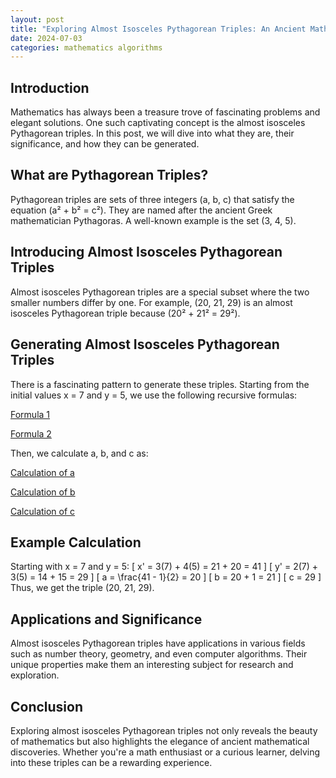 ```yaml
---
layout: post
title: "Exploring Almost Isosceles Pythagorean Triples: An Ancient Mathematical Marvel"
date: 2024-07-03
categories: mathematics algorithms
---
```


## Introduction
Mathematics has always been a treasure trove of fascinating problems and elegant solutions. One such captivating concept is the almost isosceles Pythagorean triples. In this post, we will dive into what they are, their significance, and how they can be generated.

## What are Pythagorean Triples?
Pythagorean triples are sets of three integers (a, b, c) that satisfy the equation (a² + b² = c²). They are named after the ancient Greek mathematician Pythagoras. A well-known example is the set (3, 4, 5).

## Introducing Almost Isosceles Pythagorean Triples
Almost isosceles Pythagorean triples are a special subset where the two smaller numbers differ by one. For example, (20, 21, 29) is an almost isosceles Pythagorean triple because (20² + 21² = 29²).

## Generating Almost Isosceles Pythagorean Triples
There is a fascinating pattern to generate these triples. Starting from the initial values x = 7 and y = 5, we use the following recursive formulas:

[Formula 1](https://latex.codecogs.com/svg.latex?x%27%20%3D%203x%20%2B%204y)

[Formula 2](https://latex.codecogs.com/svg.latex?y%27%20%3D%202x%20%2B%203y)

Then, we calculate a, b, and c as:

[Calculation of a](https://latex.codecogs.com/svg.latex?a%20%3D%20%5Cfrac%7Bx%20-%201%7D%7B2%7D)

[Calculation of b](https://latex.codecogs.com/svg.latex?b%20%3D%20a%20%2B%201)

[Calculation of c](https://latex.codecogs.com/svg.latex?c%20%3D%20y)

## Example Calculation
Starting with x = 7 and y = 5: [ x' = 3(7) + 4(5) = 21 + 20 = 41 ] [ y' = 2(7) + 3(5) = 14 + 15 = 29 ] [ a = \frac{41 - 1}{2} = 20 ] [ b = 20 + 1 = 21 ] [ c = 29 ] Thus, we get the triple (20, 21, 29).

## Applications and Significance
Almost isosceles Pythagorean triples have applications in various fields such as number theory, geometry, and even computer algorithms. Their unique properties make them an interesting subject for research and exploration.

## Conclusion
Exploring almost isosceles Pythagorean triples not only reveals the beauty of mathematics but also highlights the elegance of ancient mathematical discoveries. Whether you're a math enthusiast or a curious learner, delving into these triples can be a rewarding experience.